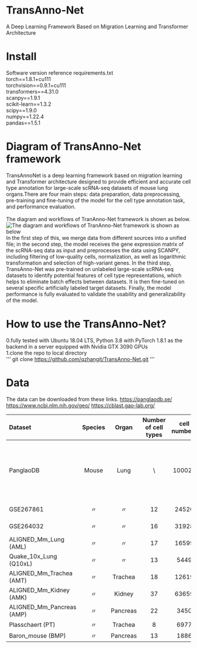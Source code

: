# TransAnno-Net
A Deep Learning Framework Based on Migration Learning and Transformer Architecture
# Install
Software version reference requirements.txt <br>
torch==1.8.1+cu111 <br>
torchvision==0.9.1+cu111 <br>
transformers==4.31.0 <br>
scanpy==1.9.1 <br>
scikit-learn==1.3.2 <br>
scipy==1.9.0 <br>
numpy==1.22.4 <br>
pandas==1.5.1
# Diagram of TransAnno-Net framework

TransAnnoNet is a deep learning framework based on migration learning and Transformer architecture designed to provide efficient and accurate cell type annotation for large-scale scRNA-seq datasets of mouse lung organs.There are four main steps: data preparation, data preprocessing, pre-training and fine-tuning of the model for the cell type annotation task, and performance evaluation. <br>
<br>
The diagram and workflows of TranAnno-Net framework is shown as below.
![The diagram and workflows of TranAnno-Net framework is shown as below](https://github.com/qzhangit/TransAnno-Net/blob/main/Picture/framework.png) <br>
In the first step of this, we merge data from different sources into a unified file; in the second step, the model receives the gene expression matrix of the scRNA-seq data as input and preprocesses the data using SCANPY, including filtering of low-quality cells, normalization, as well as logarithmic transformation and selection of high-variant genes. In the third step, TransAnno-Net was pre-trained on unlabeled large-scale scRNA-seq datasets to identify potential features of cell type representations, which helps to eliminate batch effects between datasets. It is then fine-tuned on several specific artificially labeled target datasets. Finally, the model performance is fully evaluated to validate the usability and generalizability of the model.

# How to use the TransAnno-Net?
0.fully tested with Ubuntu 18.04 LTS, Python 3.8 with PyTorch 1.8.1 as the backend in a server equipped with Nvidia GTX 3090 GPUs <br>
1.clone the repo to local directory <br>
'''
git clone https://github.com/qzhangit/TransAnno-Net.git
'''

# Data
The data can be downloaded from these links.
https://panglaodb.se/
https://www.ncbi.nlm.nih.gov/geo/
https://cblast.gao-lab.org/

| Dataset | Species | Organ |Number of cell types | cell numbers | Gene numbers |Protocols | Accession ID |
| :---- | :----: | :----: | :----: | :----: | :----: | :----: | :----: |
| PanglaoDB | Mouse | Lung | \ | 100024 | 45549 | microwell-seq, 10x chromium, Smart-seq2, drop-seq, SMART-seq2 | (https://panglaodb.se/) |
| GSE267861 | 〃 | 〃 | 12 | 24520 | 32285 | 10x chromium | GSE267861 |
| GSE264032 | 〃 | 〃 | 16 | 31928 | 32285 | 10x chromium | GSE264032 |
| ALIGNED_Mm_Lung (AML) | 〃 | 〃 | 17 | 16599 | 25174 | unknown | (https://cblast.gao-lab.org/) |
| Quake_10x_Lung (Q10xL) | 〃 | 〃 | 13 | 5449 | 23341 | 10x chromium | 〃 |
| ALIGNED_Mm_Trachea (AMT) | 〃 | Trachea | 18 | 12619 | 33948 | unknown |〃 |
| ALIGNED_Mm_Kidney (AMK) | 〃 | Kidney | 37 | 63659 | 35210 | unknown | 〃 |
| ALIGNED_Mm_Pancreas (AMP) | 〃 | Pancreas | 22 | 3450 | 25410 | unknown | 〃 |
| Plasschaert (PT) | 〃 | Trachea | 8 | 6977 | 28205 | inDrop | 〃 |
| Baron_mouse (BMP) | 〃 | Pancreas | 13 | 1886 | 14877 | inDrop | 〃 |

